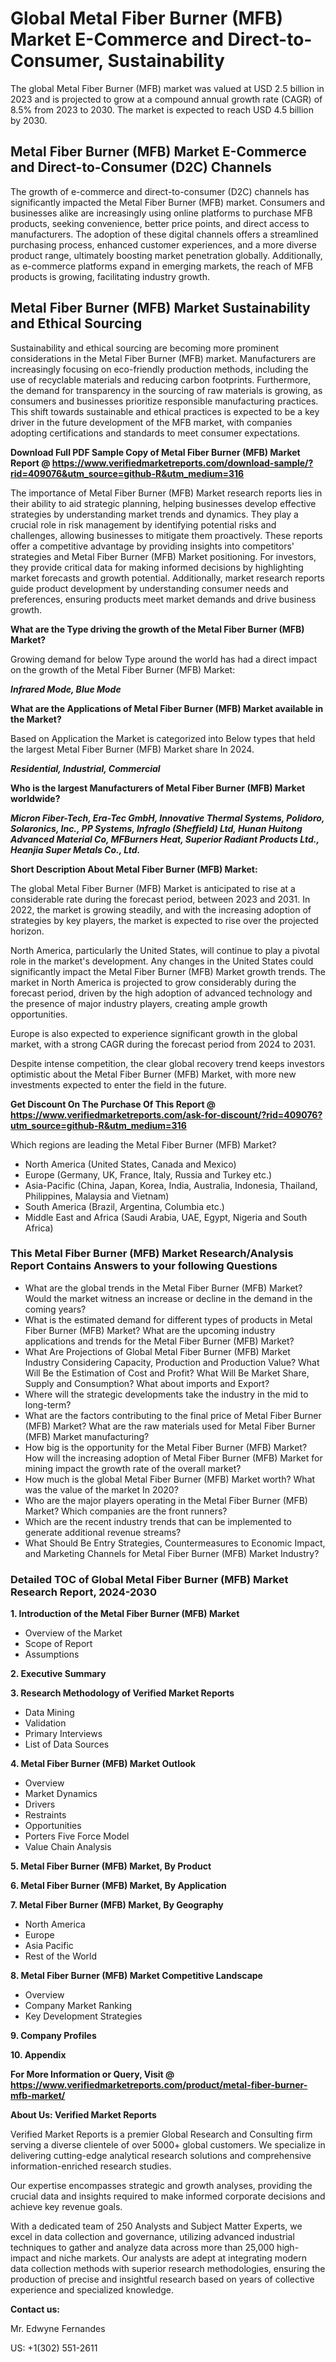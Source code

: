 <h1>Global Metal Fiber Burner (MFB) Market E-Commerce and Direct-to-Consumer, Sustainability</h1><p class=""><p>The global Metal Fiber Burner (MFB) market was valued at USD 2.5 billion in 2023 and is projected to grow at a compound annual growth rate (CAGR) of 8.5% from 2023 to 2030. The market is expected to reach USD 4.5 billion by 2030.</p><h2>Metal Fiber Burner (MFB) Market E-Commerce and Direct-to-Consumer (D2C) Channels</h2><p>The growth of e-commerce and direct-to-consumer (D2C) channels has significantly impacted the Metal Fiber Burner (MFB) market. Consumers and businesses alike are increasingly using online platforms to purchase MFB products, seeking convenience, better price points, and direct access to manufacturers. The adoption of these digital channels offers a streamlined purchasing process, enhanced customer experiences, and a more diverse product range, ultimately boosting market penetration globally. Additionally, as e-commerce platforms expand in emerging markets, the reach of MFB products is growing, facilitating industry growth.</p><h2>Metal Fiber Burner (MFB) Market Sustainability and Ethical Sourcing</h2><p>Sustainability and ethical sourcing are becoming more prominent considerations in the Metal Fiber Burner (MFB) market. Manufacturers are increasingly focusing on eco-friendly production methods, including the use of recyclable materials and reducing carbon footprints. Furthermore, the demand for transparency in the sourcing of raw materials is growing, as consumers and businesses prioritize responsible manufacturing practices. This shift towards sustainable and ethical practices is expected to be a key driver in the future development of the MFB market, with companies adopting certifications and standards to meet consumer expectations.</p></p><p class=""><strong>Download Full PDF Sample Copy of Metal Fiber Burner (MFB) Market Report @ <a href="https://www.verifiedmarketreports.com/download-sample/?rid=409076&utm_source=github-R&utm_medium=316" target="_blank">https://www.verifiedmarketreports.com/download-sample/?rid=409076&utm_source=github-R&utm_medium=316</a></strong></p><p>The importance of&nbsp;Metal Fiber Burner (MFB) Market research reports lies in their ability to aid strategic planning, helping businesses develop effective strategies by understanding market trends and dynamics. They play a crucial role in risk management by identifying potential risks and challenges, allowing businesses to mitigate them proactively. These reports offer a competitive advantage by providing insights into competitors' strategies and Metal Fiber Burner (MFB) Market positioning. For investors, they provide critical data for making informed decisions by highlighting market forecasts and growth potential. Additionally, market research reports guide product development by understanding consumer needs and preferences, ensuring products meet market demands and drive business growth.</p><p><strong>What are the&nbsp;Type driving the growth of the Metal Fiber Burner (MFB) Market?</strong></p><p id="" class="">Growing demand for below Type around the world has had a direct impact on the growth of the Metal Fiber Burner (MFB) Market:</p><p class=""><em><strong>Infrared Mode, Blue Mode</strong></em></p><p class=""><strong>What are the&nbsp;Applications&nbsp;of Metal Fiber Burner (MFB) Market available in the Market?</strong></p><p id="" class="">Based on Application the Market is categorized into Below types that held the largest Metal Fiber Burner (MFB) Market share In 2024.</p><p class=""><em><strong>Residential, Industrial, Commercial</strong></em></p><p class=""><strong>Who is the largest Manufacturers of Metal Fiber Burner (MFB) Market worldwide?</strong></p><p><em><strong>Micron Fiber-Tech, Era-Tec GmbH, Innovative Thermal Systems, Polidoro, Solaronics, Inc., PP Systems, Infraglo (Sheffield) Ltd, Hunan Huitong Advanced Material Co, MFBurners Heat, Superior Radiant Products Ltd., Heanjia Super Metals Co., Ltd.</strong></em></p><p id="" class=""><strong>Short Description About Metal Fiber Burner (MFB) Market:</strong></p><p>The global Metal Fiber Burner (MFB) Market is anticipated to rise at a considerable rate during the forecast period, between 2023 and 2031. In 2022, the market is growing steadily, and with the increasing adoption of strategies by key players, the market is expected to rise over the projected horizon.</p><p>North America, particularly the United States, will continue to play a pivotal role in the market's development. Any changes in the United States could significantly impact the Metal Fiber Burner (MFB) Market growth trends. The market in North America is projected to grow considerably during the forecast period, driven by the high adoption of advanced technology and the presence of major industry players, creating ample growth opportunities.</p><p>Europe is also expected to experience significant growth in the global market, with a strong CAGR during the forecast period from 2024 to 2031.</p><p>Despite intense competition, the clear global recovery trend keeps investors optimistic about the Metal Fiber Burner (MFB) Market, with more new investments expected to enter the field in the future.</p><p id="" class=""><strong>Get Discount On The Purchase Of This Report @ <a href="https://www.verifiedmarketreports.com/ask-for-discount/?rid=409076?utm_source=github-R&utm_medium=316" target="_blank">https://www.verifiedmarketreports.com/ask-for-discount/?rid=409076?utm_source=github-R&utm_medium=316</a></strong></p><p class="">Which regions are leading the Metal Fiber Burner (MFB) Market?</p><ul><li>North America (United States, Canada and Mexico)</li><li>Europe (Germany, UK, France, Italy, Russia and Turkey etc.)</li><li>Asia-Pacific (China, Japan, Korea, India, Australia, Indonesia, Thailand, Philippines, Malaysia and Vietnam)</li><li>South America (Brazil, Argentina, Columbia etc.)</li><li>Middle East and Africa (Saudi Arabia, UAE, Egypt, Nigeria and South Africa)</li></ul><h3 id="" class="">This Metal Fiber Burner (MFB) Market Research/Analysis Report Contains Answers to your following Questions</h3><ul><li>What are the global trends in the Metal Fiber Burner (MFB) Market? Would the market witness an increase or decline in the demand in the coming years?</li><li>What is the estimated demand for different types of products in Metal Fiber Burner (MFB) Market? What are the upcoming industry applications and trends for the Metal Fiber Burner (MFB) Market?</li><li>What Are Projections of Global Metal Fiber Burner (MFB) Market Industry Considering Capacity, Production and Production Value? What Will Be the Estimation of Cost and Profit? What Will Be Market Share, Supply and Consumption? What about imports and Export?</li><li>Where will the strategic developments take the industry in the mid to long-term?</li><li>What are the factors contributing to the final price of Metal Fiber Burner (MFB) Market? What are the raw materials used for Metal Fiber Burner (MFB) Market manufacturing?</li><li>How big is the opportunity for the Metal Fiber Burner (MFB) Market? How will the increasing adoption of Metal Fiber Burner (MFB) Market for mining impact the growth rate of the overall market?</li><li>How much is the global Metal Fiber Burner (MFB) Market worth? What was the value of the market In 2020?</li><li>Who are the major players operating in the Metal Fiber Burner (MFB) Market? Which companies are the front runners?</li><li>Which are the recent industry trends that can be implemented to generate additional revenue streams?</li><li>What Should Be Entry Strategies, Countermeasures to Economic Impact, and Marketing Channels for Metal Fiber Burner (MFB) Market Industry?</li></ul><h3 id="" class="">Detailed TOC of Global Metal Fiber Burner (MFB) Market Research Report, 2024-2030</h3><p id="" class=""><strong>1. Introduction of the Metal Fiber Burner (MFB) Market</strong></p><ul><li>Overview of the Market</li><li>Scope of Report</li><li>Assumptions</li></ul><p id="" class=""><strong>2. Executive Summary</strong></p><p id="" class=""><strong>3. Research Methodology of Verified Market Reports</strong></p><ul><li>Data Mining</li><li>Validation</li><li>Primary Interviews</li><li>List of Data Sources</li></ul><p id="" class=""><strong>4. Metal Fiber Burner (MFB) Market Outlook</strong></p><ul><li>Overview</li><li>Market Dynamics</li><li>Drivers</li><li>Restraints</li><li>Opportunities</li><li>Porters Five Force Model</li><li>Value Chain Analysis</li></ul><p id="" class=""><strong>5. Metal Fiber Burner (MFB) Market, By Product</strong></p><p id="" class=""><strong>6. Metal Fiber Burner (MFB) Market, By Application</strong></p><p id="" class=""><strong>7. Metal Fiber Burner (MFB) Market, By Geography</strong></p><ul><li>North America</li><li>Europe</li><li>Asia Pacific</li><li>Rest of the World</li></ul><p id="" class=""><strong>8. Metal Fiber Burner (MFB) Market Competitive Landscape</strong></p><ul><li>Overview</li><li>Company Market Ranking</li><li>Key Development Strategies</li></ul><p id="" class=""><strong>9. Company Profiles</strong></p><p id="" class=""><strong>10. Appendix</strong></p><p id="" class=""><strong>For More Information or Query, Visit @ <a href="https://www.verifiedmarketreports.com/product/metal-fiber-burner-mfb-market/" target="_blank">https://www.verifiedmarketreports.com/product/metal-fiber-burner-mfb-market/</a></strong></p><p id="" class=""><strong>About Us: Verified Market Reports</strong></p><p id="" class="">Verified Market Reports is a premier Global Research and Consulting firm serving a diverse clientele of over 5000+ global customers. We specialize in delivering cutting-edge analytical research solutions and comprehensive information-enriched research studies.</p><p id="" class="">Our expertise encompasses strategic and growth analyses, providing the crucial data and insights required to make informed corporate decisions and achieve key revenue goals.</p><p id="" class="">With a dedicated team of 250 Analysts and Subject Matter Experts, we excel in data collection and governance, utilizing advanced industrial techniques to gather and analyze data across more than 25,000 high-impact and niche markets. Our analysts are adept at integrating modern data collection methods with superior research methodologies, ensuring the production of precise and insightful research based on years of collective experience and specialized knowledge.</p><p id="" class=""><strong>Contact us:</strong></p><p id="" class="">Mr. Edwyne Fernandes</p><p id="" class="">US: +1(302) 551-2611</p>